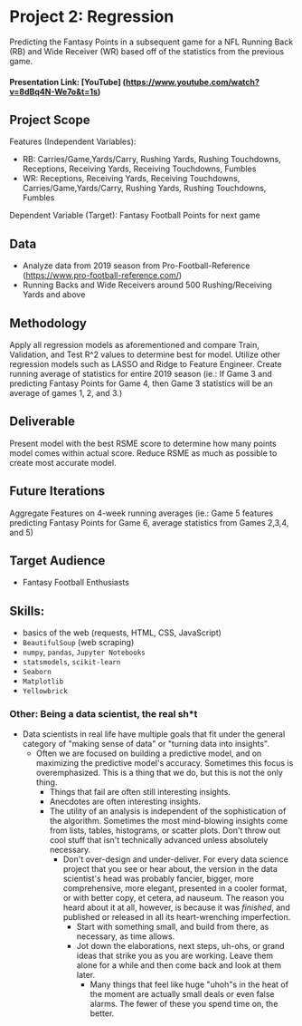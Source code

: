 # Project 2: Regression
Predicting the Fantasy Points in a subsequent game for a NFL Running Back (RB) and Wide Receiver (WR) based off of the statistics from the previous game.

#### Presentation Link: [YouTube] (https://www.youtube.com/watch?v=8dBq4N-We7o&t=1s)

## Project Scope

 Features (Independent Variables):
 - RB: Carries/Game,Yards/Carry, Rushing Yards, Rushing Touchdowns, Receptions, Receiving Yards, Receiving Touchdowns, Fumbles
 - WR: Receptions, Receiving Yards, Receiving Touchdowns, Carries/Game,Yards/Carry, Rushing Yards, Rushing Touchdowns, Fumbles

 Dependent Variable (Target): Fantasy Football Points for next game 

## Data
- Analyze data from 2019 season from Pro-Football-Reference (https://www.pro-football-reference.com/)
- Running Backs and Wide Receivers around 500 Rushing/Receiving Yards and above

## Methodology
Apply all regression models as aforementioned and compare Train, Validation, and Test R^2 values to determine best for model. Utilize other regression models such as LASSO and Ridge to Feature Engineer. Create running average of statistics for entire 2019 season (ie.: If Game 3 and predicting Fantasy Points for Game 4, then Game 3 statistics will be an average of games 1, 2, and 3.)

## Deliverable
Present model with the best RSME score to determine how many points model comes within actual score. Reduce RSME as much as possible to create most accurate model. 

## Future Iterations

Aggregate Features on 4-week running averages (ie.: Game 5 features predicting Fantasy Points for Game 6, average statistics from Games 2,3,4, and 5)

## Target Audience
- Fantasy Football Enthusiasts

## Skills:

 * basics of the web (requests, HTML, CSS, JavaScript)
 * `BeautifulSoup` (web scraping)
 * `numpy`, `pandas`, `Jupyter Notebooks`
 * `statsmodels`, `scikit-learn`
 * `Seaborn`
 * `Matplotlib`
 * `Yellowbrick`



### Other: Being a data scientist, the real sh*t

* Data scientists in real life have multiple goals that fit under the
  general category of "making sense of data" or "turning data into
  insights".
  * Often we are focused on building a predictive model, and on
    maximizing the predictive model's accuracy. Sometimes this focus
    is overemphasized. This is a thing that we do, but this is not the
    only thing.
    * Things that fail are often still interesting insights.
    * Anecdotes are often interesting insights.
    * The utility of an analysis is independent of the sophistication
      of the algorithm. Sometimes the most mind-blowing insights come
      from lists, tables, histograms, or scatter plots. Don't throw
      out cool stuff that isn't technically advanced unless absolutely
      necessary.
      * Don't over-design and under-deliver. For every data science
        project that you see or hear about, the version in the data
        scientist's head was probably fancier, bigger, more
        comprehensive, more elegant, presented in a cooler format, or
        with better copy, et cetera, ad nauseum. The reason you heard
        about it at all, however, is because it was *finished*, and
        published or released in all its heart-wrenching
        imperfection.
        * Start with something small, and build from there, as
        necessary, as time allows.
        * Jot down the elaborations, next steps, uh-ohs, or grand
          ideas that strike you as you are working. Leave them alone
          for a while and then come back and look at them later.
          * Many things that feel like huge "uhoh"s in the heat of the
            moment are actually small deals or even false alarms. The
            fewer of these you spend time on, the better.
